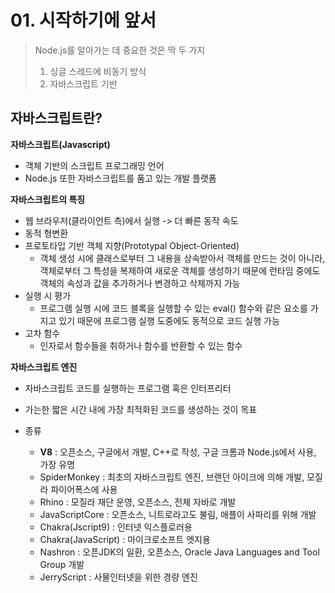 # 01. 시작하기에 앞서

> Node.js를 알아가는 데 중요한 것은 딱 두 가지
>
> 1. 싱글 스레드에 비동기 방식
> 2. 자바스크립트 기반





## 자바스크립트란?

**자바스크립트(Javascript)**

- 객체 기반의 스크립트 프로그래밍 언어
- Node.js 또한 자바스크립트를 품고 있는 개발 플랫폼



**자바스크립트의 특징**

- 웹 브라우저(클라이언트 측)에서 실행 -> 더 빠른 동작 속도
- 동적 형변환
- 프로토타입 기반 객체 지향(Prototypal Object-Oriented)
  - 객체 생성 시에 클래스로부터 그 내용을 상속받아서 객체를 만드는 것이 아니라, 객체로부터 그 특성을 복제하여 새로운 객체를 생성하기 때문에 런타임 중에도 객체의 속성과 값을 추가하거나 변경하고 삭제까지 가능
- 실행 시 평가
  - 프로그램 실행 시에 코드 블록을 실행할 수 있는 eval() 함수와 같은 요소를 가지고 있기 때문에 프로그램 실행 도중에도 동적으로 코드 실행 가능
- 고차 함수
  - 인자로서 함수들을 취하거나 함수를 반환할 수 있는 함수



**자바스크립트 엔진**

- 자바스크립트 코드를 실행하는 프로그램 혹은 인터프리터
- 가는한 짧은 시간 내에 가장 최적화된 코드를 생성하는 것이 목표

- 종류
  - **V8** : 오픈소스, 구글에서 개발, C++로 작성, 구글 크롬과 Node.js에서 사용, 가장 유명
  - SpiderMonkey : 최초의 자바스크립트 엔진, 브랜던 아이크에 의해 개발, 모질라 파이어폭스에 사용
  - Rhino : 모질라 재단 운영, 오픈소스, 전체 자바로 개발
  - JavaScriptCore : 오픈소스, 니트로라고도 불림, 애플이 사파리를 위해 개발
  - Chakra(Jscript9) : 인터넷 익스플로러용
  - Chakra(JavaScript) : 마이크로소프트 엣지용
  - Nashron : 오픈JDK의 일환, 오픈소스, Oracle Java Languages and Tool Group 개발
  - JerryScript : 사물인터넷을 위한 경량 엔진